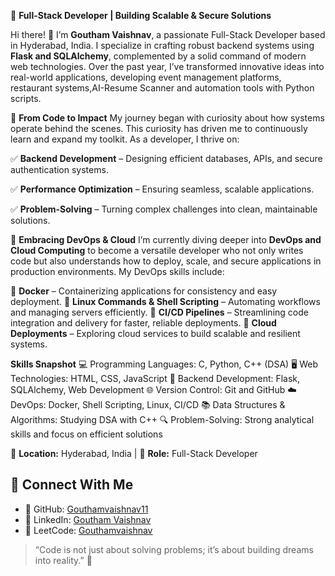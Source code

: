 🚀 **Full-Stack Developer | Building Scalable & Secure Solutions**

Hi there! 👋 I’m **Goutham Vaishnav**, a passionate Full-Stack Developer based in Hyderabad, India. I specialize in crafting robust backend systems using **Flask and SQLAlchemy**, complemented by a solid command of modern web technologies. Over the past year, I’ve transformed innovative ideas into real-world applications, developing event management platforms, restaurant systems,AI-Resume Scanner and automation tools with Python scripts.

🔹 **From Code to Impact**
My journey began with curiosity about how systems operate behind the scenes. This curiosity has driven me to continuously learn and expand my toolkit. As a developer, I thrive on:

✅ **Backend Development** – Designing efficient databases, APIs, and secure authentication systems.

✅ **Performance Optimization** – Ensuring seamless, scalable applications.

✅ **Problem-Solving** – Turning complex challenges into clean, maintainable solutions.

🔹 **Embracing DevOps & Cloud**
I’m currently diving deeper into **DevOps and Cloud Computing** to become a versatile developer who not only writes code but also understands how to deploy, scale, and secure applications in production environments. My DevOps skills include:

🔧 **Docker** – Containerizing applications for consistency and easy deployment.
🔧 **Linux Commands & Shell Scripting** – Automating workflows and managing servers efficiently.
🔧 **CI/CD Pipelines** – Streamlining code integration and delivery for faster, reliable deployments.
🔧 **Cloud Deployments** – Exploring cloud services to build scalable and resilient systems.

**Skills Snapshot**
💻 Programming Languages: C, Python, C++ (DSA)
🖥️ Web Technologies: HTML, CSS, JavaScript
🔧 Backend Development: Flask, SQLAlchemy, Web Development
🌐 Version Control: Git and GitHub
☁️ DevOps: Docker, Shell Scripting, Linux, CI/CD
📚 Data Structures & Algorithms: Studying DSA with C++
🔍 Problem-Solving: Strong analytical skills and focus on efficient solutions

📍 **Location:** Hyderabad, India | 💼 **Role:** Full-Stack Developer

## 🔗 Connect With Me

- 🔹 GitHub: [Gouthamvaishnav11](https://github.com/Gouthamvaishnav11/)
- 🔹 LinkedIn: [Goutham Vaishnav](https://www.linkedin.com/in/goutham-vaishnav/)
- 🔹 LeetCode: [Gouthamvaishnav](https://leetcode.com/u/Gouthamvaishnav/)


> “Code is not just about solving problems; it’s about building dreams into reality.” 🌟



